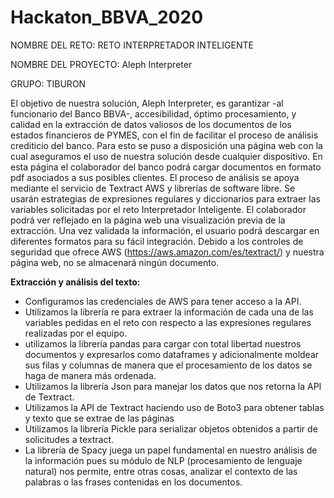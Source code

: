 # Hackaton_BBVA_2020

NOMBRE DEL RETO: RETO INTERPRETADOR INTELIGENTE

NOMBRE DEL PROYECTO: Aleph Interpreter

GRUPO: TIBURON


El objetivo de nuestra solución, Aleph Interpreter, es garantizar -al funcionario del Banco BBVA-, accesibilidad, óptimo procesamiento, y calidad en la extracción de datos valiosos de los documentos de los estados financieros de PYMES, con el fin de facilitar el proceso de análisis crediticio del banco. Para esto se puso a disposición una página web con la cual aseguramos el uso de nuestra solución desde cualquier dispositivo. En esta página el colaborador del banco podrá cargar documentos en formato pdf asociados a sus posibles clientes. El proceso de análisis se apoya mediante el servicio de Textract AWS y librerías de software libre. Se usarán estrategias de expresiones regulares y diccionarios para extraer las variables solicitadas por el reto Interpretador Inteligente. El colaborador podrá ver reflejado en la página web una visualización previa de la extracción. Una vez validada la información, el usuario podrá descargar en diferentes formatos para su fácil integración. Debido a los controles de  seguridad que ofrece AWS (https://aws.amazon.com/es/textract/) y nuestra página web, no se almacenará ningún documento.

**Extracción y análisis del texto:**
* Configuramos las credenciales de AWS para tener acceso a la API.
* Utilizamos la librería re para extraer la información de cada una de las variables pedidas en el reto con respecto a las expresiones regulares realizadas por el equipo.
* utilizamos la librería pandas para cargar con total libertad nuestros documentos y expresarlos como dataframes y adicionalmente moldear sus filas y columnas de manera que el procesamiento de los datos se haga de manera más ordenada.
* Utilizamos la librería Json para manejar los datos que nos retorna la API de Textract.
* Utilizamos la API de Textract haciendo uso de Boto3 para obtener tablas y texto que se extrae de las páginas
* Utilizamos la librería Pickle para serializar objetos obtenidos a partir de solicitudes a textract.
* La librería de Spacy juega un papel fundamental en nuestro análisis de la información pues su módulo de NLP (procesamiento de lenguaje natural) nos permite, entre otras cosas, analizar el contexto de las palabras o las frases contenidas en los documentos.

